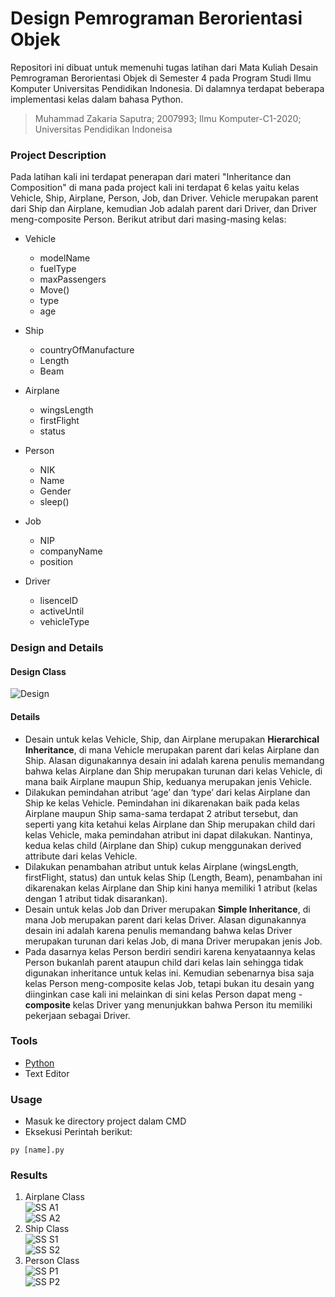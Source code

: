 # Design Pemrograman Berorientasi Objek
Repositori ini dibuat untuk memenuhi tugas latihan dari Mata Kuliah Desain Pemrograman Berorientasi Objek di Semester 4 pada Program Studi Ilmu Komputer Universitas Pendidikan Indonesia. Di dalamnya terdapat beberapa implementasi kelas dalam bahasa Python.
> Muhammad Zakaria Saputra; 2007993; Ilmu Komputer-C1-2020; Universitas Pendidikan Indoneisa

### Project Description
Pada latihan kali ini terdapat penerapan dari materi "Inheritance dan Composition" di mana pada project kali ini terdapat 6 kelas yaitu kelas Vehicle, Ship, Airplane, Person, Job, dan Driver. Vehicle merupakan parent dari Ship dan Airplane, kemudian Job adalah parent dari Driver, dan Driver meng-composite Person. Berikut atribut dari masing-masing kelas:
* Vehicle 
  * modelName 
  * fuelType 
  * maxPassengers 
  * Move() 
  * type 
  * age
* Ship 
  * countryOfManufacture
  * Length
  * Beam	
* Airplane
  * wingsLength 
  * firstFlight
  * status

* Person
  * NIK 
  * Name 
  * Gender 
  * sleep()
* Job 
  * NIP 
  * companyName
  * position
* Driver 
  * lisenceID
  * activeUntil
  * vehicleType

### Design and Details
#### Design Class
![Design](https://github.com/zakariasaputra/LATIHAN4DPBO2022/blob/00e35143faa68e5cfe6506e8cf7926de8067e7db/Desain/Desain.png)

#### Details
* Desain untuk kelas Vehicle, Ship, dan Airplane merupakan **Hierarchical Inheritance**, di mana Vehicle merupakan parent dari kelas Airplane dan Ship. Alasan digunakannya desain ini adalah karena penulis memandang bahwa kelas Airplane dan Ship merupakan turunan dari kelas Vehicle, di mana baik Airplane maupun Ship, keduanya merupakan jenis Vehicle.
* Dilakukan pemindahan atribut ‘age’ dan ‘type’ dari kelas Airplane dan Ship ke kelas Vehicle. Pemindahan ini dikarenakan baik pada kelas Airplane maupun Ship sama-sama terdapat 2 atribut tersebut, dan seperti yang kita ketahui kelas Airplane dan Ship merupakan child dari kelas Vehicle, maka pemindahan atribut ini dapat dilakukan. Nantinya, kedua kelas child (Airplane dan Ship) cukup menggunakan derived attribute dari kelas Vehicle.
* Dilakukan penambahan atribut untuk kelas Airplane (wingsLength, firstFlight, status) dan untuk kelas Ship (Length, Beam), penambahan ini dikarenakan kelas Airplane dan Ship kini hanya memiliki 1 atribut (kelas dengan 1 atribut tidak disarankan). 
* Desain untuk kelas Job dan Driver merupakan **Simple Inheritance**, di mana Job merupakan parent dari kelas Driver. Alasan digunakannya desain ini adalah karena penulis memandang bahwa kelas Driver merupakan turunan dari kelas Job, di mana Driver merupakan jenis Job.
* Pada dasarnya kelas Person berdiri sendiri karena kenyataannya kelas Person bukanlah parent ataupun child dari kelas lain sehingga tidak digunakan inheritance untuk kelas ini. Kemudian sebenarnya bisa saja kelas Person meng-composite kelas Job, tetapi bukan itu desain yang diinginkan case kali ini melainkan di sini kelas Person dapat meng - **composite** kelas Driver yang menunjukkan bahwa Person itu memiliki pekerjaan sebagai Driver.

### Tools
- [Python](https://www.python.org/)
- Text Editor

### Usage
* Masuk ke directory project dalam CMD
* Eksekusi Perintah berikut:
```
py [name].py
```
### Results
1. Airplane Class</br>
![SS A1](https://github.com/zakariasaputra/LATIHAN4DPBO2022/blob/00e35143faa68e5cfe6506e8cf7926de8067e7db/Screenshot%20Hasil/Airplane%20Class_1.png)</br>
![SS A2](https://github.com/zakariasaputra/LATIHAN4DPBO2022/blob/00e35143faa68e5cfe6506e8cf7926de8067e7db/Screenshot%20Hasil/Airplane%20Class_2.png)
2. Ship Class</br>
![SS S1](https://github.com/zakariasaputra/LATIHAN4DPBO2022/blob/00e35143faa68e5cfe6506e8cf7926de8067e7db/Screenshot%20Hasil/Ship%20Class_1.png)</br>
![SS S2](https://github.com/zakariasaputra/LATIHAN4DPBO2022/blob/caaaf6e3508510ffaed910812e34f3980c95f207/Screenshot%20Hasil/Ship%20Class_2.png)
3. Person Class</br>
![SS P1](https://github.com/zakariasaputra/LATIHAN4DPBO2022/blob/00e35143faa68e5cfe6506e8cf7926de8067e7db/Screenshot%20Hasil/Person%20Class_1.png)</br>
![SS P2](https://github.com/zakariasaputra/LATIHAN4DPBO2022/blob/caaaf6e3508510ffaed910812e34f3980c95f207/Screenshot%20Hasil/Person%20Class_2.png)

